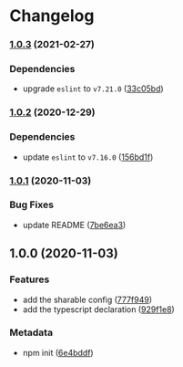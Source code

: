 # Changelog

### [1.0.3](https://github.com/b2broker/eslint-config/compare/v1.0.2...v1.0.3) (2021-02-27)

### Dependencies

- upgrade `eslint` to `v7.21.0` ([33c05bd](https://github.com/b2broker/eslint-config/commit/33c05bd41affcb7b11793e825dc86e7a9c2185a0))

### [1.0.2](https://github.com/b2broker/eslint-config/compare/v1.0.1...v1.0.2) (2020-12-29)

### Dependencies

- update `eslint` to `v7.16.0` ([156bd1f](https://github.com/b2broker/eslint-config/commit/156bd1fead029d9e234782903cad82a230fff6f6))

### [1.0.1](https://github.com/b2broker/eslint-config/compare/v1.0.0...v1.0.1) (2020-11-03)

### Bug Fixes

- update README ([7be6ea3](https://github.com/b2broker/eslint-config/commit/7be6ea3e93c473e8b867aff96b2b8c6132f65960))

## 1.0.0 (2020-11-03)

### Features

- add the sharable config ([777f949](https://github.com/b2broker/eslint-config/commit/777f949216e611604ec1e087c7a32b0e0c172fca))
- add the typescript declaration ([929f1e8](https://github.com/b2broker/eslint-config/commit/929f1e893257c79b6567da10de1de13a23a09c99))

### Metadata

- npm init ([6e4bddf](https://github.com/b2broker/eslint-config/commit/6e4bddf940460e9c09c0533765c17d7db41980ea))
